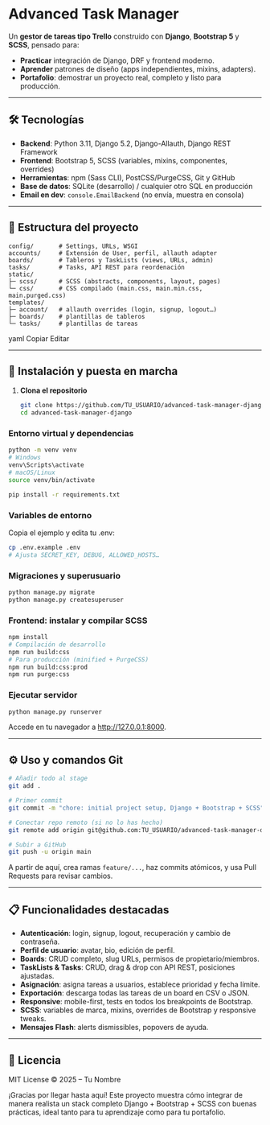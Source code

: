 # Advanced Task Manager

Un **gestor de tareas tipo Trello** construido con **Django**, **Bootstrap 5** y **SCSS**, pensado para:

- **Practicar** integración de Django, DRF y frontend moderno.  
- **Aprender** patrones de diseño (apps independientes, mixins, adapters).  
- **Portafolio**: demostrar un proyecto real, completo y listo para producción.

---

## 🛠 Tecnologías

- **Backend**: Python 3.11, Django 5.2, Django-Allauth, Django REST Framework  
- **Frontend**: Bootstrap 5, SCSS (variables, mixins, componentes, overrides)  
- **Herramientas**: npm (Sass CLI), PostCSS/PurgeCSS, Git y GitHub  
- **Base de datos**: SQLite (desarrollo) / cualquier otro SQL en producción  
- **Email en dev**: `console.EmailBackend` (no envía, muestra en consola)

---

## 📂 Estructura del proyecto

```
config/       # Settings, URLs, WSGI
accounts/     # Extensión de User, perfil, allauth adapter
boards/       # Tableros y TaskLists (views, URLs, admin)
tasks/        # Tasks, API REST para reordenación
static/
├─ scss/      # SCSS (abstracts, components, layout, pages)
└─ css/       # CSS compilado (main.css, main.min.css, main.purged.css)
templates/
├─ account/   # allauth overrides (login, signup, logout…)
├─ boards/    # plantillas de tableros
└─ tasks/     # plantillas de tareas
```

yaml
Copiar
Editar

---

## 🚀 Instalación y puesta en marcha

1. **Clona el repositorio**  
   ```bash
   git clone https://github.com/TU_USUARIO/advanced-task-manager-django.git
   cd advanced-task-manager-django
   ```

### Entorno virtual y dependencias

```bash
python -m venv venv
# Windows
venv\Scripts\activate
# macOS/Linux
source venv/bin/activate

pip install -r requirements.txt
```

### Variables de entorno

Copia el ejemplo y edita tu .env:

```bash
cp .env.example .env
# Ajusta SECRET_KEY, DEBUG, ALLOWED_HOSTS…
```

### Migraciones y superusuario

```bash
python manage.py migrate
python manage.py createsuperuser
```

### Frontend: instalar y compilar SCSS

```bash
npm install
# Compilación de desarrollo
npm run build:css
# Para producción (minified + PurgeCSS)
npm run build:css:prod
npm run purge:css
```

### Ejecutar servidor

```bash
python manage.py runserver
```

Accede en tu navegador a <http://127.0.0.1:8000>.

---

## ⚙️ Uso y comandos Git

```bash
# Añadir todo al stage
git add .

# Primer commit
git commit -m "chore: initial project setup, Django + Bootstrap + SCSS"

# Conectar repo remoto (si no lo has hecho)
git remote add origin git@github.com:TU_USUARIO/advanced-task-manager-django.git

# Subir a GitHub
git push -u origin main
```

A partir de aquí, crea ramas `feature/...`, haz commits atómicos, y usa Pull Requests para revisar cambios.

---

## 📋 Funcionalidades destacadas

- **Autenticación**: login, signup, logout, recuperación y cambio de contraseña.
- **Perfil de usuario**: avatar, bio, edición de perfil.
- **Boards**: CRUD completo, slug URLs, permisos de propietario/miembros.
- **TaskLists & Tasks**: CRUD, drag & drop con API REST, posiciones ajustadas.
- **Asignación**: asigna tareas a usuarios, establece prioridad y fecha límite.
- **Exportación**: descarga todas las tareas de un board en CSV o JSON.
- **Responsive**: mobile-first, tests en todos los breakpoints de Bootstrap.
- **SCSS**: variables de marca, mixins, overrides de Bootstrap y responsive tweaks.
- **Mensajes Flash**: alerts dismissibles, popovers de ayuda.

---

## 📝 Licencia

MIT License © 2025 – Tu Nombre

¡Gracias por llegar hasta aquí! Este proyecto muestra cómo integrar de manera realista un stack completo Django + Bootstrap + SCSS con buenas prácticas, ideal tanto para tu aprendizaje como para tu portafolio.
